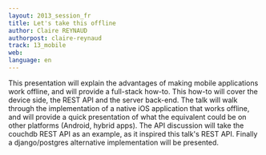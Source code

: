 ```yaml
---
layout: 2013_session_fr
title: Let's take this offline
author: Claire REYNAUD
authorpost: claire-reynaud
track: 13_mobile
web: 
language: en
---
```


This presentation will explain the advantages of making mobile applications work offline, and will provide a full-stack how-to.
This how-to will cover the device side, the REST API and the server back-end.
The talk will walk through the implementation of a native iOS application that works offline, and will provide a quick presentation of what the equivalent could be on other platforms (Android, hybrid apps).
The API discussion will take the couchdb REST API as an example, as it inspired this talk's REST API. Finally a django/postgres alternative implementation will be presented.
